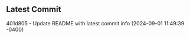 
## Latest Commit
401d805 - Update README with latest commit info (2024-09-01 11:49:39 -0400) <Yunxi-Zhou>
